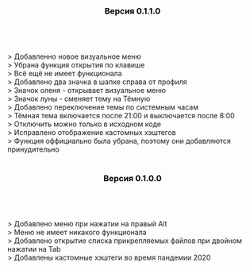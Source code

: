 <header style="color: black"><h3>Версия 0.1.1.0</h3></header><br/> 
> Добавленно новое визуальное меню<br/>
> Убрана функция открытия по клавише<br/>
> Всё ещё не имеет функционала<br/>
> Добавлено два значка в шапке справа от профиля<br/>
> Значок оленя - открывает визуальное меню<br/>
> Значок луны - сменяет тему на Тёмную<br/>
> Добавлено переключение темы по системным часам<br/>
> Тёмная тема включается после 21:00 и выключается после 8:00<br/>
> Отключить можно только в исходном коде<br/>
> Исправлено отображение кастомных хэштегов<br/>
> Функция оффициально была убрана, поэтому они добавляются принудительно<br/>
<br/>  
<header style="color: black"><h3>Версия 0.1.0.0</h3></header><br/>
> Добавлено меню при нажатии на правый Alt<br/>
> Меню не имеет никакого функционала<br/>
> Добавлено открытие списка прикрепляемых файлов при двойном нажатии на Tab<br/>
> Добавлены кастомные хэштеги во время пандемии 2020<br/>
